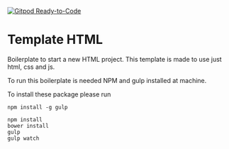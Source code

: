 [![Gitpod Ready-to-Code](https://img.shields.io/badge/Gitpod-Ready--to--Code-blue?logo=gitpod)](https://gitpod.io/#https://github.com/MoserDamasceno/template-html) 

# Template HTML	
Boilerplate to start a new HTML project.
This template is made to use just html, css and js.

To run this boilerplate is needed NPM and gulp installed at machine.

To install these package please run

```
npm install -g gulp 
```

```
npm install 
bower install
gulp
gulp watch
```
